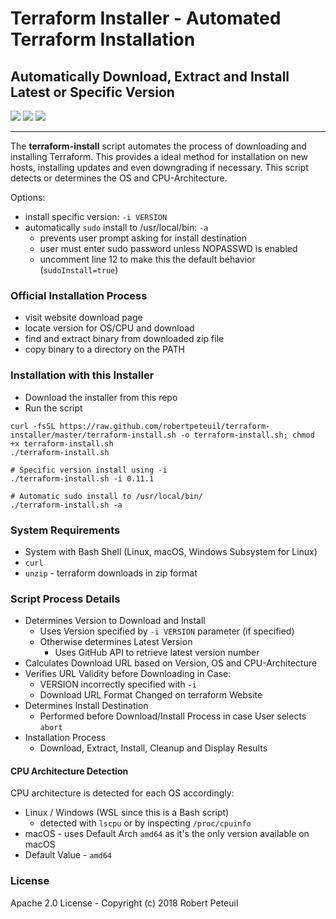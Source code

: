 # Terraform Installer - Automated Terraform Installation

## Automatically Download, Extract and Install Latest or Specific Version

[![](https://img.shields.io/github/release/robertpeteuil/terraform-installer.svg?colorB=2067b8)](https://github.com/robertpeteuil/terraform-installer)
[![](https://img.shields.io/badge/language-bash-89e051.svg?style=flat-square)](https://github.com/robertpeteuil/terraform-installer)
[![](https://img.shields.io/github/license/robertpeteuil/terraform-installer.svg?colorB=2067b8)](https://github.com/robertpeteuil/terraform-installer)

---

The **terraform-install** script automates the process of downloading and installing Terraform.  This provides a ideal method for installation on new hosts, installing updates and even downgrading if necessary.  This script detects or determines the OS and CPU-Architecture.

Options:

- install specific version: `-i VERSION`
- automatically `sudo` install to /usr/local/bin: `-a`
  - prevents user prompt asking for install destination
  - user must enter sudo password unless NOPASSWD is enabled
  - uncomment line 12 to make this the default behavior (`sudoInstall=true`)

### Official Installation Process

- visit website download page
- locate version for OS/CPU and download
- find and extract binary from downloaded zip file
- copy binary to a directory on the PATH

### Installation with this Installer

- Download the installer from this repo
- Run the script

``` shell
curl -fsSL https://raw.github.com/robertpeteuil/terraform-installer/master/terraform-install.sh -o terraform-install.sh; chmod +x terraform-install.sh
./terraform-install.sh

# Specific version install using -i
./terraform-install.sh -i 0.11.1

# Automatic sudo install to /usr/local/bin/
./terraform-install.sh -a
```

### System Requirements

- System with Bash Shell (Linux, macOS, Windows Subsystem for Linux)
- `curl`
- `unzip` - terraform downloads in zip format

### Script Process Details

- Determines Version to Download and Install
  - Uses Version specified by `-i VERSION` parameter (if specified)
  - Otherwise determines Latest Version
    - Uses GitHub API to retrieve latest version number
- Calculates Download URL based on Version, OS and CPU-Architecture
- Verifies URL Validity before Downloading in Case:
  - VERSION incorrectly specified with `-i`
  - Download URL Format Changed on terraform Website
- Determines Install Destination
  - Performed before Download/Install Process in case User selects `abort`
- Installation Process
  - Download, Extract, Install, Cleanup and Display Results

#### CPU Architecture Detection

CPU architecture is detected for each OS accordingly:

- Linux / Windows (WSL since this is a Bash script)
  - detected with `lscpu` or by inspecting `/proc/cpuinfo`
- macOS - uses Default Arch `amd64` as it's the only version available on macOS
- Default Value - `amd64`

### License

Apache 2.0 License - Copyright (c) 2018    Robert Peteuil
